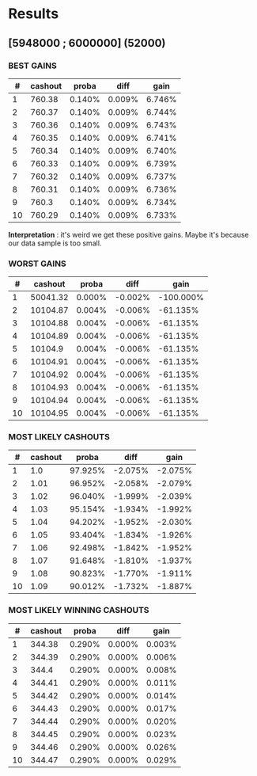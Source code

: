 # Results

## [5948000 ; 6000000] (52000)

### BEST GAINS

\#|cashout|proba|diff|gain
-|-|-|-|-
1|760.38|0.140%|0.009%|6.746%
2|760.37|0.140%|0.009%|6.744%
3|760.36|0.140%|0.009%|6.743%
4|760.35|0.140%|0.009%|6.741%
5|760.34|0.140%|0.009%|6.740%
6|760.33|0.140%|0.009%|6.739%
7|760.32|0.140%|0.009%|6.737%
8|760.31|0.140%|0.009%|6.736%
9|760.3|0.140%|0.009%|6.734%
10|760.29|0.140%|0.009%|6.733%

**Interpretation** : it's weird we get these positive gains. Maybe it's because our data sample is too small.

### WORST GAINS

\#|cashout|proba|diff|gain
-|-|-|-|-
1|50041.32|0.000%|-0.002%|-100.000%
2|10104.87|0.004%|-0.006%|-61.135%
3|10104.88|0.004%|-0.006%|-61.135%
4|10104.89|0.004%|-0.006%|-61.135%
5|10104.9|0.004%|-0.006%|-61.135%
6|10104.91|0.004%|-0.006%|-61.135%
7|10104.92|0.004%|-0.006%|-61.135%
8|10104.93|0.004%|-0.006%|-61.135%
9|10104.94|0.004%|-0.006%|-61.135%
10|10104.95|0.004%|-0.006%|-61.135%

### MOST LIKELY CASHOUTS

\#|cashout|proba|diff|gain
-|-|-|-|-
1|1.0|97.925%|-2.075%|-2.075%
2|1.01|96.952%|-2.058%|-2.079%
3|1.02|96.040%|-1.999%|-2.039%
4|1.03|95.154%|-1.934%|-1.992%
5|1.04|94.202%|-1.952%|-2.030%
6|1.05|93.404%|-1.834%|-1.926%
7|1.06|92.498%|-1.842%|-1.952%
8|1.07|91.648%|-1.810%|-1.937%
9|1.08|90.823%|-1.770%|-1.911%
10|1.09|90.012%|-1.732%|-1.887%

### MOST LIKELY WINNING CASHOUTS

\#|cashout|proba|diff|gain
-|-|-|-|-
1|344.38|0.290%|0.000%|0.003%
2|344.39|0.290%|0.000%|0.006%
3|344.4|0.290%|0.000%|0.008%
4|344.41|0.290%|0.000%|0.011%
5|344.42|0.290%|0.000%|0.014%
6|344.43|0.290%|0.000%|0.017%
7|344.44|0.290%|0.000%|0.020%
8|344.45|0.290%|0.000%|0.023%
9|344.46|0.290%|0.000%|0.026%
10|344.47|0.290%|0.000%|0.029%

